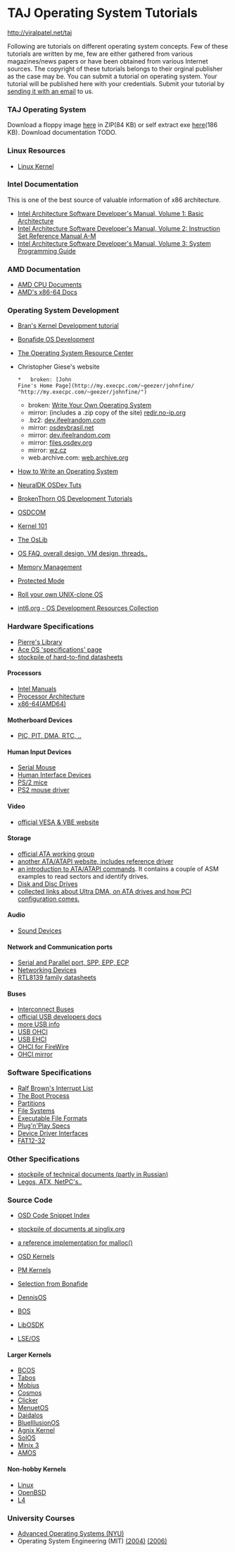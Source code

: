 TAJ Operating System Tutorials
=====

http://viralpatel.net/taj

Following are tutorials on different operating system concepts. Few of these tutorials are written by me, few are either gathered from various magazines/news papers or have been obtained from various Internet sources. The copyright of these tutorials belongs to their orginal publisher as the case may be. You can submit a tutorial on operating system. Your tutorial will be published here with your credentials. Submit your tutorial by [sending it with an email](mailto:taj_os@yahoo.com) to us. 



### TAJ Operating System

Download a floppy image [here](http://viralpatel.net/taj/get_downloads.php?id=1) in ZIP(84 KB) or self extract exe [here](http://viralpatel.net/taj/get_downloads.php?id=2)(186 KB).
    Download documentation TODO. 

### Linux Resources
*   [Linux Kernel](http://www.kernel.org)

### Intel Documentation

This is one of the best source of valuable information of x86 architecture.

*   [Intel Architecture Software
            Developer's Manual, Volume 1: Basic Architecture](ftp://download.intel.com/design/Pentium4/manuals/25366519.pdf)
*   [Intel Architecture Software
            Developer's Manual, Volume 2: Instruction Set Reference Manual A-M](ftp://download.intel.com/design/Pentium4/manuals/25366614.pdf)
*   [Intel Architecture Software
            Developer's Manual, Volume 3: System Programming Guide](ftp://download.intel.com/design/Pentium4/manuals/25366819.pdf)

### AMD Documentation

*   [AMD CPU Documents](http://www.amd.com/us-en/Processors/DevelopWithAMD/0,,30_2252,00.html)
*   [AMD's x86-64 Docs](http://www.amd.com/us-en/Processors/DevelopWithAMD/0,,30_2252_875_7044,00.html)

### Operating System Development

*   [Bran's
    Kernel Development tutorial](http://osdever.net/bkerndev/Docs/title.htm "http://osdever.net/bkerndev/Docs/title.htm")
*   [Bonafide OS
    Development](http://www.osdever.net/ "http://www.osdever.net/")
*   [The
    Operating System Resource Center](http://www.nondot.org/sabre/os/articles "http://www.nondot.org/sabre/os/articles")
*   Christopher Giese's website

        *   broken: [John
        Fine's Home Page](http://my.execpc.com/~geezer/johnfine/ "http://my.execpc.com/~geezer/johnfine/")
    *   broken: [Write
        Your Own Operating System](http://my.execpc.com/~geezer/osd/index.htm "http://my.execpc.com/~geezer/osd/index.htm")
    *   mirror: (includes a .zip copy of the site) [redir.no-ip.org](http://redir.no-ip.org/mirrors/ "http://redir.no-ip.org/mirrors/")
    *   .bz2: [dev.ifeelrandom.com ](http://dev.ifeelrandom.com/~geezer/~geezer.tar.bz2 "http://dev.ifeelrandom.com/~geezer/~geezer.tar.bz2")
    *   mirror: [osdevbrasil.net](http://geezer.osdevbrasil.net "http://geezer.osdevbrasil.net")
    *   mirror: [dev.ifeelrandom.com](http://dev.ifeelrandom.com/~geezer/ "http://dev.ifeelrandom.com/~geezer/")
    *   mirror: [files.osdev.org](http://files.osdev.org/mirrors/geezer/ "http://files.osdev.org/mirrors/geezer/")
    *   mirror: [wz.cz](http://geezer.wz.cz/home.htm "http://geezer.wz.cz/home.htm")
    *   web.archive.com: [web.archive.org](http://web.archive.org/web/*/http://my.execpc.com/~geezer/index.htm "http://web.archive.org/web/*/http://my.execpc.com/~geezer/index.htm")
*   [How
    to Write an Operating System](http://www.acm.uiuc.edu/sigops/roll_your_own/ "http://www.acm.uiuc.edu/sigops/roll_your_own/")
*   [NeuralDK OSDev Tuts](http://neuraldk.org/writing.php?FilterCat=Os+Development&amp;FilterDev=All "http://neuraldk.org/writing.php?FilterCat=Os+Development&amp;FilterDev=All")
*   [BrokenThorn OS Development Tutorials](http://www.brokenthorn.com/Resources/OSDevIndex.html "http://www.brokenthorn.com/Resources/OSDevIndex.html")
*   [OSDCOM](http://www.osdcom.info/ "http://www.osdcom.info/")
*   [Kernel 101](http://k101.f2g.net/ "http://k101.f2g.net/")
*   [The OsLib](http://devnulled.ath.cx/~oslib "http://devnulled.ath.cx/~oslib")
*   [OS FAQ, overall design, VM design, threads..](http://www.nondot.org/sabre/os/articles/MiscellaneousSoftware/ "http://www.nondot.org/sabre/os/articles/MiscellaneousSoftware/")
*   [Memory Management](http://www.nondot.org/sabre/os/articles/MemoryManagement/ "http://www.nondot.org/sabre/os/articles/MemoryManagement/")
*   [Protected Mode](http://www.nondot.org/sabre/os/articles/ProtectedMode/ "http://www.nondot.org/sabre/os/articles/ProtectedMode/")
*   [Roll your own
    UNIX-clone OS](http://www.jamesmolloy.co.uk/ "http://www.jamesmolloy.co.uk/")
*   [int6.org - OS Development Resources Collection](http://www.int6.org "http://www.int6.org")

### Hardware Specifications 

*   [Pierre's
    Library](http://perso.wanadoo.fr/pierrelib/index.html "http://perso.wanadoo.fr/pierrelib/index.html")
*   [Ace
    OS 'specifications' page](http://aceos.netfirms.com/Specifications.html "http://aceos.netfirms.com/Specifications.html")
*   [stockpile
    of hard-to-find datasheets](http://vgr.tc3net.com/soundblaster/ "http://vgr.tc3net.com/soundblaster/")

#### Processors 

*   [Intel Manuals](http://developer.intel.com/products/processor/manuals/index.htm "http://developer.intel.com/products/processor/manuals/index.htm")
*   [Processor Architecture](http://www.nondot.org/sabre/os/articles/ProcessorArchitecture/ "http://www.nondot.org/sabre/os/articles/ProcessorArchitecture/")
*   [x86-64(AMD64)](http://www.amd.com/us-en/Processors/DevelopWithAMD/0,,30_2252_875_7044,00.html?the_id=13 "http://www.amd.com/us-en/Processors/DevelopWithAMD/0,,30_2252_875_7044,00.html?the_id=13")

#### Motherboard Devices 

*   [PIC, PIT, DMA, RTC, ..](http://www.nondot.org/sabre/os/articles/MiscellaneousDevices/ "http://www.nondot.org/sabre/os/articles/MiscellaneousDevices/")

#### Human Input Devices

*   [Serial
    Mouse](http://www.national.com/pf/PC/PC16550D.html "http://www.national.com/pf/PC/PC16550D.html")
*   [Human Interface Devices](http://www.nondot.org/sabre/os/articles/HumanInterfaceDevices/ "http://www.nondot.org/sabre/os/articles/HumanInterfaceDevices/")
*   [PS/2 mice](http://forum.osdev.org/viewtopic.php?t=8323 "topic:8323")
*   [PS2 mouse driver](http://forum.osdev.org/viewtopic.php?t=10247 "topic:10247")

#### Video

*   [official VESA &amp; VBE website](http://www.vesa.org "http://www.vesa.org")

#### Storage

*   [official ATA working group](http://www.t13.org "http://www.t13.org")
*   [another ATA/ATAPI
    website, includes reference driver](http://www.ata-atapi.com/ "http://www.ata-atapi.com/")
*   [an introduction to ATA/ATAPI commands](http://www.geocities.com/SiliconValley/2072/atapi.htm "http://www.geocities.com/SiliconValley/2072/atapi.htm"). It contains
    a couple of ASM examples to read sectors and identify drives.
*   [Disk and Disc Drives](http://www.nondot.org/sabre/os/articles/DiskandDiscDrives/ "http://www.nondot.org/sabre/os/articles/DiskandDiscDrives/")
*   [collected links about Ultra DMA,
    on ATA drives and how PCI configuration comes.](http://forum.osdev.org/viewtopic.php?t=8339 "topic:8339")

#### Audio

*   [Sound Devices](http://www.nondot.org/sabre/os/articles/SoundDevices/ "http://www.nondot.org/sabre/os/articles/SoundDevices/")

#### Network and Communication ports 

*   [Serial and Parallel port, SPP, EPP, ECP](http://www.nondot.org/sabre/os/articles/CommunicationDevices/ "http://www.nondot.org/sabre/os/articles/CommunicationDevices/")
*   [Networking Devices](http://www.nondot.org/sabre/os/articles/NetworkingDevices/ "http://www.nondot.org/sabre/os/articles/NetworkingDevices/")
*   [RTL8139 family datasheets](http://www.datasheetarchive.com/pdf/rtl8139-datasheet/rtl8139-datasheet.html "http://www.datasheetarchive.com/pdf/rtl8139-datasheet/rtl8139-datasheet.html")

#### Buses

*   [Interconnect Buses](http://www.nondot.org/sabre/os/articles/InterconnectBuses/ "http://www.nondot.org/sabre/os/articles/InterconnectBuses/")
*   [official
    USB developers docs](http://www.usb.org/developers/docs "http://www.usb.org/developers/docs")
*   [more
    USB info](http://www.beyondlogic.org/usb/usbdevdrvs.htm "http://www.beyondlogic.org/usb/usbdevdrvs.htm")
*   [USB OHCI](http://h18000.www1.hp.com/productinfo/development/openhci.html "http://h18000.www1.hp.com/productinfo/development/openhci.html")
*   [USB EHCI](http://www.intel.com/technology/usb/download/ehci-r10.pdf "http://www.intel.com/technology/usb/download/ehci-r10.pdf")
*   [OHCI for FireWire](http://www.intel.com/technology/1394/download/ohci_11.pdf "http://www.intel.com/technology/1394/download/ohci_11.pdf")
*   [OHCI
    mirror](http://www.o3one.org/hwdocs/usb/hcir1_0a.pdf "http://www.o3one.org/hwdocs/usb/hcir1_0a.pdf")

### Software Specifications 

*   [Ralf
    Brown's Interrupt List](http://www.ctyme.com/rbrown.htm "http://www.ctyme.com/rbrown.htm")
*   [The Boot Process](http://www.nondot.org/sabre/os/articles/TheBootProcess/ "http://www.nondot.org/sabre/os/articles/TheBootProcess/")
*   [Partitions](http://www.nondot.org/sabre/os/articles/Partitions/ "http://www.nondot.org/sabre/os/articles/Partitions/")
*   [File Systems](http://www.nondot.org/sabre/os/articles/FileSystems/ "http://www.nondot.org/sabre/os/articles/FileSystems/")
*   [Executable File Formats](http://www.nondot.org/sabre/os/articles/ExecutableFileFormats/ "http://www.nondot.org/sabre/os/articles/ExecutableFileFormats/")
*   [Plug'n'Play Specs](http://www.nondot.org/sabre/os/articles/PlugandPlaySpecs/ "http://www.nondot.org/sabre/os/articles/PlugandPlaySpecs/")
*   [Device Driver Interfaces](http://www.nondot.org/sabre/os/articles/DeviceDriverInterfaces/ "http://www.nondot.org/sabre/os/articles/DeviceDriverInterfaces/")
*   [FAT12-32](http://home.teleport.com/~brainy/fatgen102.pdf "http://home.teleport.com/~brainy/fatgen102.pdf")

### Other Specifications

*   [stockpile
    of technical documents (partly in Russian)](http://alexfru.narod.ru/emiscdocs.html "http://alexfru.narod.ru/emiscdocs.html")
*   [Legos, ATX, NetPC's..](http://www.nondot.org/sabre/os/articles/OtherHardware/ "http://www.nondot.org/sabre/os/articles/OtherHardware/")

### Source Code

*   [OSD
    Code Snippet Index](http://my.execpc.com/~geezer/osd/snippets.htm "http://my.execpc.com/~geezer/osd/snippets.htm")
*   [stockpile
    of documents at singlix.org](http://www.singlix.org/trdos/specs.html "http://www.singlix.org/trdos/specs.html")
*   [a
    reference implementation for malloc()](http://gee.cs.oswego.edu/pub/misc/malloc.c "http://gee.cs.oswego.edu/pub/misc/malloc.c")

*   [OSD
    Kernels ](http://my.execpc.com/~geezer/osd/code/ "http://my.execpc.com/~geezer/osd/code/")
*   [PM
    Kernels](http://my.execpc.com/~geezer/os/#pm "http://my.execpc.com/~geezer/os/#pm")
*   [Selection
    from Bonafide](http://www.osdever.net/downloads.php#kernels "http://www.osdever.net/downloads.php#kernels")
*   [DennisOS](http://www.denniscgc.nl/DennisOS/index.php "http://www.denniscgc.nl/DennisOS/index.php")
*   [BOS](http://bos.asmhackers.net "http://bos.asmhackers.net")
*   [LibOSDK](http://libosdk.berlios.de "http://libosdk.berlios.de")
*   [LSE/OS](http://www.x86os.org "http://www.x86os.org")

#### Larger Kernels

*   [BCOS](http://bcos.hopto.org/ "http://bcos.hopto.org/")
*   [Tabos](http://www.tabos.org "http://www.tabos.org")
*   [Mobius](http://mobius.sourceforge.net "http://mobius.sourceforge.net")
*   [Cosmos](http://my.execpc.com/~geezer/os/#cosmos "http://my.execpc.com/~geezer/os/#cosmos")
*   [Clicker](http://clicker.sourceforge.net/ "http://clicker.sourceforge.net/")
*   [MenuetOS](http://www.menuetos.org/ "http://www.menuetos.org/")
*   [Daidalos](http://daidalos.us/x86/ "http://daidalos.us/x86/")
*   [BlueIllusionOS](http://www.distantvoices.org/html/os.html "http://www.distantvoices.org/html/os.html")
*   [Agnix Kernel](http://agnix.sourceforge.net "http://agnix.sourceforge.net")
*   [SolOS](http://www.oby.ro/os/index.html "http://www.oby.ro/os/index.html")
*   [Minix 3](http://www.minix3.org/ "http://www.minix3.org/")
*   [AMOS](http://amos.harmonysecurity.com/ "http://amos.harmonysecurity.com/")

#### Non-hobby Kernels

*   [Linux](http://www.kernel.org "http://www.kernel.org")
*   [OpenBSD](http://www.openbsd.org/cgi-bin/cvsweb/ "http://www.openbsd.org/cgi-bin/cvsweb/")
*   [L4](http://www.l4hq.org/projects/kernel/ "http://www.l4hq.org/projects/kernel/")

### University Courses

*   [Advanced
    Operating Systems (NYU)](http://www.scs.cs.nyu.edu/aos/ "http://www.scs.cs.nyu.edu/aos/")
*   Operating System Engineering (MIT) [(2004)](http://pdos.csail.mit.edu/6.828/2004/ "http://pdos.csail.mit.edu/6.828/2004/")
    [(2006)](http://ocw.mit.edu/OcwWeb/Electrical-Engineering-and-Computer-Science/6-828Fall-2006/CourseHome/index.htm "http://ocw.mit.edu/OcwWeb/Electrical-Engineering-and-Computer-Science/6-828Fall-2006/CourseHome/index.htm")
